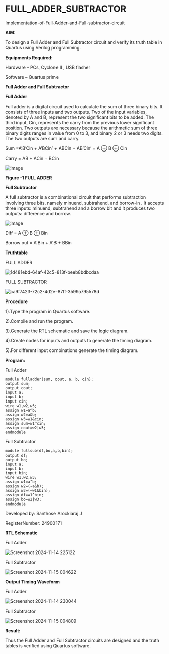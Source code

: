 # FULL_ADDER_SUBTRACTOR

Implementation-of-Full-Adder-and-Full-subtractor-circuit

**AIM:**

To design a Full Adder and Full Subtractor circuit and verify its truth table in Quartus using Verilog programming.

**Equipments Required:**

Hardware – PCs, Cyclone II , USB flasher

Software – Quartus prime

**Full Adder and Full Subtractor**

**Full Adder**

Full adder is a digital circuit used to calculate the sum of three binary bits. It consists of three inputs and two outputs. Two of the input variables, denoted by A and B, represent the two significant bits to be added. The third input, Cin, represents the carry from the previous lower significant position. Two outputs are necessary because the arithmetic sum of three binary digits ranges in value from 0 to 3, and binary 2 or 3 needs two digits. The two outputs are sum and carry.

Sum =A’B’Cin + A’BCin’ + ABCin + AB’Cin’ = A ⊕ B ⊕ Cin 

Carry = AB + ACin + BCin

![image](https://github.com/naavaneetha/FULL_ADDER_SUBTRACTOR/assets/154305477/0f30ba51-5ffb-4198-845f-18e054f675e7)

**Figure -1 FULL ADDER**

**Full Subtractor**

A full subtractor is a combinational circuit that performs subtraction involving three bits, namely minuend, subtrahend, and borrow-in . It accepts three inputs: minuend, subtrahend and a borrow bit and it produces two outputs: difference and borrow.

![image](https://github.com/naavaneetha/FULL_ADDER_SUBTRACTOR/assets/154305477/02b24f51-ab51-4304-9ad6-7b81ffc1ead5)

Diff = A ⊕ B ⊕ Bin 

Borrow out = A'Bin + A'B + BBin

**Truthtable**

FULL ADDER

![1d481ebd-64af-42c5-813f-beeb8bdbcdaa](https://github.com/user-attachments/assets/5c98be18-c0a2-423f-b516-de37d4b1f08d)

FULL SUBTRACTOR


![ca9f7423-72c2-4d2e-87ff-3599a795578d](https://github.com/user-attachments/assets/8417c188-3499-4f23-9c09-a8d801ee17f1)


**Procedure**

1).Type the program in Quartus software.

2).Compile and run the program.

3).Generate the RTL schematic and save the logic diagram.

4).Create nodes for inputs and outputs to generate the timing diagram.

5).For different input combinations generate the timing diagram.

**Program:**

Full Adder

```
module fulladder(sum, cout, a, b, cin);
output sum;
output cout;
input a;
input b;
input cin;
wire w1,w2,w3;
assign w1=a^b;
assign w2=a&b;
assign w3=w1&cin;
assign sum=w1^cin;
assign cout=w2|w3;
endmodule
```

Full Subtractor


```
module fullsub(df,bo,a,b,bin);
output df;
output bo;
input a;
input b;
input bin;
wire w1,w2,w3;
assign w1=a^b;
assign w2=(~a&b);
assign w3=(~w1&bin);
assign df=w1^bin;
assign bo=w2|w3;
endmodule
```

Developed by: Santhose Arockiaraj J 

RegisterNumber: 24900171

**RTL Schematic**

Full Adder

![Screenshot 2024-11-14 225122](https://github.com/user-attachments/assets/064aeb22-94a4-4463-8dda-799549a5d773)

Full Subtractor


![Screenshot 2024-11-15 004622](https://github.com/user-attachments/assets/ab830bb7-3f63-4100-876a-26ac4032e71e)


**Output Timing Waveform**

Full Adder

![Screenshot 2024-11-14 230044](https://github.com/user-attachments/assets/55f9897b-84ad-49a6-997b-82f99ab5699c)

Full Subtractor

![Screenshot 2024-11-15 004809](https://github.com/user-attachments/assets/313ef001-8441-4dc6-8943-0e3f52233036)

**Result:**

Thus the Full Adder and Full Subtractor circuits are designed and the truth tables is verified using Quartus software.



